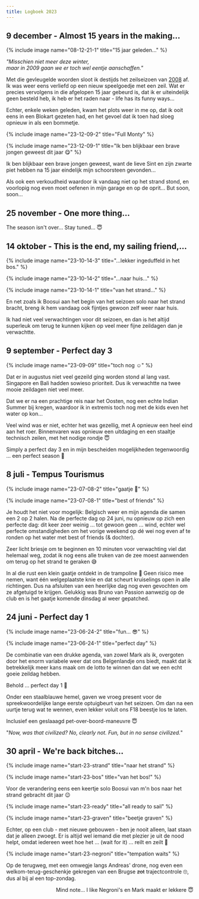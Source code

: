 ```yaml
---
title: Logboek 2023
---
```


## 9 december - Almost 15 years in the making...

{% include image name="08-12-21-1" title="15 jaar geleden..." %}

_"Misschien niet meer deze winter,  
maar in 2009 gaan we er toch wel eentje aanschaffen."_

Met die gevleugelde woorden sloot ik destijds het zeilseizoen van [2008](Logboek_2008) af. Ik was weer eens verliefd op een nieuw speelgoedje met een zeil. Wat er precies vervolgens in die afgelopen 15 jaar gebeurd is, dat ik er uiteindelijk geen besteld heb, ik heb er het raden naar - life has its funny ways...

Echter, enkele weken geleden, kwam het plots weer in me op, dat ik ooit eens in een Blokart gezeten had, en het gevoel dat ik toen had sloeg opnieuw in als een bommetje.

{% include image name="23-12-09-2" title="Full Monty" %}

{% include image name="23-12-09-1" title="Ik ben blijkbaar een brave jongen geweest dit jaar 😋" %}

Ik ben blijkbaar een brave jongen geweest, want de lieve Sint en zijn zwarte piet hebben na 15 jaar eindelijk mijn schoorsteen gevonden...

Als ook een verkoudheid waardoor ik vandaag niet op het strand stond, en voorlopig nog even moet oefenen in mijn garage en op de oprit... But soon, soon...

## 25 november - One more thing...

The season isn't over... Stay tuned... 😇

## 14 oktober - This is the end, my sailing friend,...

{% include image name="23-10-14-3" title="...lekker ingeduffeld in het bos." %}

{% include image name="23-10-14-2" title="...naar huis..." %}

{% include image name="23-10-14-1" title="van het strand..." %}

En net zoals ik Boosui aan het begin van het seizoen solo naar het strand bracht, breng ik hem vandaag ook fijntjes gewoon zelf weer naar huis.

Ik had niet veel verwachtingen voor dit seizoen, en dan is het altijd superleuk om terug te kunnen kijken op veel meer fijne zeildagen dan je verwachtte.

## 9 september - Perfect day 3

{% include image name="23-09-09" title="toch nog ☺️" %}

Dat er in augustus niet veel gezeild ging worden stond al lang vast. Singapore en Bali hadden sowieso prioriteit. Dus ik verwachtte na twee mooie zeildagen niet veel meer. 

Dat we er na een prachtige reis naar het Oosten, nog een echte Indian Summer bij kregen, waardoor ik in extremis toch nog met de kids even het water op kon...

Veel wind was er niet, echter het was gezellig, met A opnieuw een heel eind aan het roer. Binnenvaren was opnieuw een uitdaging en een staaltje technisch zeilen, met het nodige rondje 😇

Simply a perfect day 3 en in mijn bescheiden mogelijkheden tegenwoordig ... een perfect season 🙌

## 8 juli - Tempus Tourismus

{% include image name="23-07-08-2" title="gaatje 🥺" %}

{% include image name="23-07-08-1" title="best of friends" %}

Je houdt het niet voor mogelijk: Belgisch weer en mijn agenda die samen een 2 op 2 halen. Na de perfecte dag op 24 juni, nu opnieuw op zich een perfecte dag: dit keer zeer weinig ... tot gewoon geen ... wind, echter wel perfecte omstandigheden om het vorige weekend op dé wei nog even af te ronden op het water met best of friends (& dochter).

Zeer licht briesje om te beginnen en 10 minuten voor verwachting viel dat helemaal weg, zodat ik nog eens alle truken van de zee moest aanwenden om terug op het strand te geraken 😅

In al die rust een klein gaatje ontdekt in de trampoline 🥺 Geen risico mee nemen, want één welgeplaatste knie en dat scheurt kruiselings open in alle richtingen. Dus na afsluiten van een heerlijke dag nog even gevochten om ze afgetuigd te krijgen. Gelukkig was Bruno van Passion aanwezig op de club en is het gaatje komende dinsdag al weer gepatched.

## 24 juni - Perfect day 1

{% include image name="23-06-24-2" title="fun... 😎" %}

{% include image name="23-06-24-1" title="perfect day" %}

De combinatie van een drukke agenda, van zowel Mark als ik, overgoten door het enorm variabele weer dat ons Belgenlandje ons biedt, maakt dat ik betrekkelijk meer kans maak om de lotto te winnen dan dat we een echt goeie zeildag hebben.

Behold ... perfect day 1 🤘

Onder een staalblauwe hemel, gaven we vroeg present voor de spreekwoordelijke lange eerste optuigbeurt van het seizoen. Om dan na een uurtje terug wat te wennen, even lekker voluit ons F18 beestje los te laten.

Inclusief een geslaaagd pet-over-boord-maneuvre 😇

"_Now, was that civilized? No, clearly not. Fun, but in no sense civilized._"

## 30 april -  We're back bitches...

{% include image name="start-23-strand" title="naar het strand" %}

{% include image name="start-23-bos" title="van het bos!" %}

Voor de verandering eens een keertje solo Boosui van m'n bos naar het strand gebracht dit jaar 😉

{% include image name="start-23-ready" title="all ready to sail" %}

{% include image name="start-23-graven" title="beetje graven" %}

Echter, op een club - met nieuwe gebouwen - ben je nooit alleen, laat staan dat je alleen zwoegt. Er is altijd wel iemand die met plezier je uit de nood helpt, omdat iedereen weet hoe het ... (wait for it) ... reilt en zeilt 🥁

{% include image name="start-23-negroni" title="tempation waits" %}

Op de terugweg, met een omwegje langs Andreas' drone, nog even een welkom-terug-geschenkje gekregen van een Brugse <s>zot</s> trajectcontrole 🙄, dus al bij al een top-zondag.

<p align="right">Mind note... I like Negroni's en Mark maakt er lekkere 😇</p>
